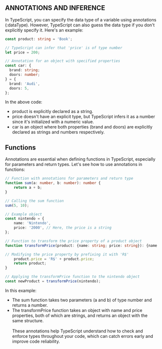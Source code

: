 
## ANNOTATIONS AND INFERENCE

In TypeScript, you can specify the data type of a variable using annotations (:dataType). However, TypeScript can also guess the data type if you don't explicitly specify it. Here's an example:

```typescript
const product: string = 'Book';

// TypeScript can infer that 'price' is of type number
let price = 200;

// Annotation for an object with specified properties
const car: {
  brand: string;
  doors: number;
} = {
  brand: 'Audi',
  doors: 5,
};
```
In the above code:

- product is explicitly declared as a string.
- price doesn't have an explicit type, but TypeScript infers it as a number since it's initialized with a numeric value.
- car is an object where both properties (brand and doors) are explicitly declared as strings and numbers respectively.

## Functions

Annotations are essential when defining functions in TypeScript, especially for parameters and return types. Let's see how to use annotations in functions:

```typescript
// Function with annotations for parameters and return type
function sum(a: number, b: number): number {
    return a + b;
}

// Calling the sum function
sum(5, 10);

// Example object
const nintendo = {
    name: 'Nintendo',
    price: '2000', // Here, the price is a string
};

// Function to transform the price property of a product object
function transformPrice(product: {name: string; price: string}): {name: string; price: string} {

// Modifying the price property by prefixing it with 'R$'
    product.price = 'R$' + product.price;
    return product;
}

// Applying the transformPrice function to the nintendo object
const newProduct = transformPrice(nintendo);

```
In this example:

- The sum function takes two parameters (a and b) of type number and returns a number.
- The transformPrice function takes an object with name and price properties, both of which are strings, and returns an object with the same structure.<br /><br />
These annotations help TypeScript understand how to check and enforce types throughout your code, which can catch errors early and improve code reliability.